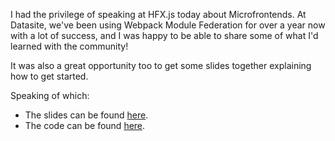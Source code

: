 I had the privilege of speaking at HFX.js today about Microfrontends. At Datasite, we've been using Webpack Module Federation for over a year now with a lot of success, and I was happy to be able to share some of what I'd learned with the community!

It was also a great opportunity too to get some slides together explaining how to get started.

Speaking of which:

- The slides can be found [here](/presentations/microfrontends?showNotes=true).
- The code can be found [here](https://github.com/salockhart/module-federation-example).
